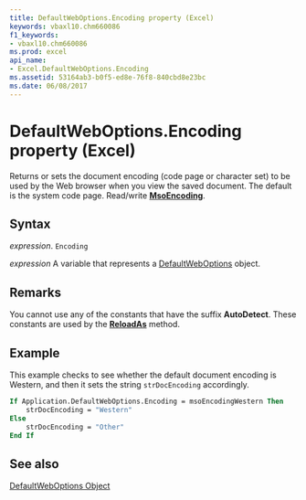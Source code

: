 ```yaml
---
title: DefaultWebOptions.Encoding property (Excel)
keywords: vbaxl10.chm660086
f1_keywords:
- vbaxl10.chm660086
ms.prod: excel
api_name:
- Excel.DefaultWebOptions.Encoding
ms.assetid: 53164ab3-b0f5-ed8e-76f8-840cbd8e23bc
ms.date: 06/08/2017
---
```



# DefaultWebOptions.Encoding property (Excel)

Returns or sets the document encoding (code page or character set) to be used by the Web browser when you view the saved document. The default is the system code page. Read/write  **[MsoEncoding](Office.MsoEncoding.md)**.


## Syntax

 _expression_. `Encoding`

 _expression_ A variable that represents a [DefaultWebOptions](Excel.DefaultWebOptions.md) object.


## Remarks

You cannot use any of the constants that have the suffix  **AutoDetect**. These constants are used by the **[ReloadAs](Excel.Workbook.ReloadAs.md)** method.


## Example

This example checks to see whether the default document encoding is Western, and then it sets the string  `strDocEncoding` accordingly.


```vb
If Application.DefaultWebOptions.Encoding = msoEncodingWestern Then 
    strDocEncoding = "Western" 
Else 
    strDocEncoding = "Other" 
End If
```


## See also


[DefaultWebOptions Object](Excel.DefaultWebOptions.md)

